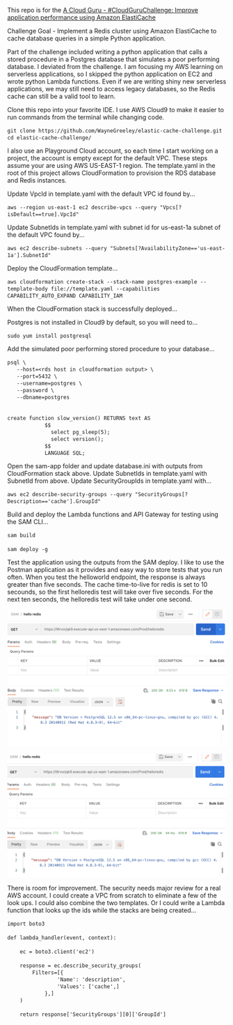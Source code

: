 This repo is for the [A Cloud Guru - #CloudGuruChallenge: Improve application performance using Amazon ElastiCache](https://acloudguru.com/blog/engineering/cloudguruchallenge-improve-application-performance-using-amazon-elasticache)

Challenge Goal	- Implement a Redis cluster using Amazon ElastiCache to cache database queries in a simple Python application.

Part of the challenge included writing a python application that calls a stored procedure in a Postgres database that simulates a poor performing database.
I deviated from the challenge.  I am focusing my AWS learning on serverless applications, so I skipped the python application on EC2 and wrote python Lambda functions.
Even if we are writing shiny new serverless applications, we may still need to access legacy databases, so the Redis cache can still be a valid tool to learn.



Clone this repo into your favorite IDE.
I use AWS Cloud9 to make it easier to run commands from the terminal while changing code.

```
git clone https://github.com/WayneGreeley/elastic-cache-challenge.git
cd elastic-cache-challenge/
```

I also use an Playground Cloud account, so each time I start working on a project, the account is empty except for the default VPC.
These steps assume your are using AWS US-EAST-1 region.
The template.yaml in the root of this project allows CloudFormation to provision the RDS database and Redis instances.

Update VpcId in template.yaml with the default VPC id found by...
```
aws --region us-east-1 ec2 describe-vpcs --query "Vpcs[?isDefault==true].VpcId"
```

Update SubnetIds in template.yaml with subnet id for us-east-1a subnet of the default VPC found by...
```
aws ec2 describe-subnets --query "Subnets[?AvailabilityZone=='us-east-1a'].SubnetId"
```

Deploy the CloudFormation template...
```
aws cloudformation create-stack --stack-name postgres-example --template-body file://template.yaml --capabilities CAPABILITY_AUTO_EXPAND CAPABILITY_IAM
```

When the CloudFormation stack is successfully deployed...

Postgres is not installed in Cloud9 by default, so you will need to...
```
sudo yum install postgresql
```

Add the simulated poor performing stored procedure to your database...
```
psql \
   --host=<rds host in cloudformation output> \
   --port=5432 \
   --username=postgres \
   --password \
   --dbname=postgres


create function slow_version() RETURNS text AS
            $$
              select pg_sleep(5);
              select version();
            $$
            LANGUAGE SQL;
```


Open the sam-app folder and update database.ini with outputs from CloudFormation stack above.
Update SubnetIds in template.yaml with SubnetId from above.
Update SecurityGroupIds in template.yaml with...
```
aws ec2 describe-security-groups --query "SecurityGroups[?Description=='cache'].GroupId"
```

Build and deploy the Lambda functions and API Gateway for testing using the SAM CLI...
```
sam build

sam deploy -g
```



Test the application using the outputs from the SAM deploy.
I like to use the Postman application as it provides and easy way to store tests that you run often.
When you test the helloworld endpoint, the response is always greater than five seconds.
The cache time-to-live for redis is set to 10 secounds, so the first helloredis test will take over five seconds.
For the next ten seconds, the helloredis test will take under one second.


![cache miss](/img/api-no-cache.png "cache miss")

![cache hit](/img/api-yes-cache.png "cache hit")






There is room for improvement.
The security needs major review for a real AWS account.
I could create a VPC from scratch to eliminate a few of the look ups.
I could also combine the two templates.
Or I could write a Lambda function that looks up the ids while the stacks are being created...
```
import boto3

def lambda_handler(event, context):
    
    ec = boto3.client('ec2')

    response = ec.describe_security_groups(
        Filters=[{
                'Name': 'description',
                'Values': ['cache',]
            },]
    )
    
    return response['SecurityGroups'][0]['GroupId']
```






